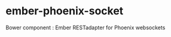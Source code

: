 ember-phoenix-socket
====================

Bower component : Ember RESTadapter for Phoenix websockets
